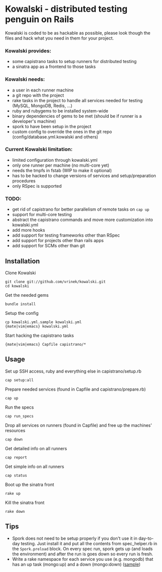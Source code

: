 # Kowalski - distributed testing penguin on Rails

Kowalski is coded to be as hackable as possible, please look though the files and hack what you need in them for your project.

### Kowalski provides:

* some capistrano tasks to setup runners for distributed testing
* a sinatra app as a frontend to those tasks

### Kowalski needs:

* a user in each runner machine
* a git repo with the project
* rake tasks in the project to handle all services needed for testing (MySQL, MongoDB, Redis, ...)
* ruby and rubygems to be installed system-wide
* binary dependencies of gems to be met (should be if runner is a developer's machine)
* spork to have been setup in the project
* custom config to override the ones in the git repo (config/database.yml.kowalski and others)

### Current Kowalski limitation:

* limited configuration through kowalski.yml
* only one runner per machine (no multi-core yet)
* needs the tmpfs in fstab (WIP to make it optional)
* has to be hacked to change versions of services and setup/preparation procedures
* only RSpec is supported

### TODO:

* get rid of capistrano for better parallelism of remote tasks on `cap up`
* support for multi-core testing
* abstract the capistrano commands and move more customization into kowalski.yml
* add more hooks
* add support for testing frameworks other than RSpec
* add support for projects other than rails apps
* add support for SCMs other than git

## Installation

Clone Kowalski

    git clone git://github.com/vrinek/kowalski.git
    cd kowalski

Get the needed gems

    bundle install

Setup the config

    cp kowalski.yml.sample kowalski.yml
    {mate|vim|emacs} kowalski.yml

Start hacking the capistrano tasks

    {mate|vim|emacs} Capfile capistrano/*

## Usage

Set up SSH access, ruby and everything else in capistrano/setup.rb

    cap setup:all

Prepare needed services (found in Capfile and capistrano/prepare.rb)

    cap up

Run the specs

    cap run_specs

Drop all services on runners (found in Capfile) and free up the machines' resources

    cap down

Get detailed info on all runners

    cap report

Get simple info on all runners

    cap status

Boot up the sinatra front

    rake up

Kill the sinatra front

    rake down

## Tips

* Spork does not need to be setup properly if you don't use it in day-to-day testing. Just install it and put all the contents from spec_helper.rb in the `Spork.preload` block. On every spec run, spork gets up (and loads the environment) and after the run is goes down so every run is fresh.
* Write a rake namespace for each service you use (e.g. mongodb) that has an up task (mongo:up) and a down (mongo:down) ([sample](https://gist.github.com/1281295))
